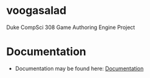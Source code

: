# voogasalad
Duke CompSci 308 Game Authoring Engine Project

# Documentation
* Documentation may be found here: [Documentation](http://duke-compsci308-spring2016.github.io/voogasalad_MakeGamesGreatAgain/javadocs/index.html)
